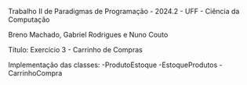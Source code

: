 Trabalho II de Paradigmas de Programação - 2024.2 - UFF - Ciência da Computação

Breno Machado, Gabriel Rodrigues e Nuno Couto

Título: Exercício 3 - Carrinho de Compras

Implementação das classes:
  -ProdutoEstoque
  -EstoqueProdutos
  -CarrinhoCompra
